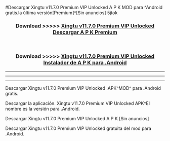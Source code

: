 #Descargar Xingtu v11.7.0 Premium VIP Unlocked  A P K MOD para ^Android gratis.la última versión[Premium]^[Sin anuncios] 5jtok



<div align="center">
<h3>Download >>>>> <a href="https://es-web.web.app/?es= Xingtu v11.7.0 Premium VIP Unlocked ">Xingtu v11.7.0 Premium VIP Unlocked  Descargar A P K Premium</a></h3><br>

<h3>Download >>>>> <a href="https://es-web.web.app/?es= Xingtu v11.7.0 Premium VIP Unlocked ">Xingtu v11.7.0 Premium VIP Unlocked  Instalador de A P K para .Android</a></h3>
</div>


----------------------------------------------------------

----------------------------------------------------------

----------------------------------------------------------

Descargar Xingtu v11.7.0 Premium VIP Unlocked  .APK^MOD^ para .Android gratis.

Descargar la aplicación. Xingtu v11.7.0 Premium VIP Unlocked  APK^El nombre es la versión para .Android.

Descargar Xingtu v11.7.0 Premium VIP Unlocked  A P K [Sin anuncios]

Descargar Xingtu v11.7.0 Premium VIP Unlocked  gratuita del mod para .Android.